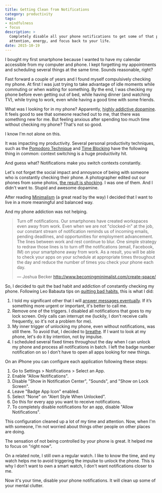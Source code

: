 ```yaml
---
title: Getting Clean from Notifications
category: productivity
tags:
- mindfulness
- focus
description: >
  Completely disable all your phone notifications to get some of that precious
  attention, energy, and focus back to your life.
date: 2015-10-19
---
```


I bought my first smartphone because I wanted to have my calendar accessible
from my computer and phone. I kept forgetting my appointments and scheduling
several things at the same time. Sounds reasonable, right?

Fast forward a couple of years and I found myself compulsively checking my
phone. At first I was just trying to take advantage of idle moments while
commuting or when waiting for something. By the end, I was checking my phone
before even getting out of bed, while having dinner (and watching TV), while
trying to work, even while having a good time with some friends.

What was I looking for in my phone? Apparently, [highly addictive
dopamine][dopamine]. It feels good to see that someone reached out to me, that
there was something new for me. But feeling anxious after spending too much time
without checking my phone? That's not so good.

I know I'm not alone on this.

It was impacting my productivity. Several personal productivity techniques, such
as the [Pomodoro Technique][pomodoro] and [Time Blocking][time-blocking] have
the following thing in common: context switching is a huge productivity hit.

And guess what? Notifications make you switch contexts constantly.

Let's not forget the social impact and annoyance of being with someone who is
constantly checking their phone. A photographer edited out our phones from some
photos, [the result is shocking][photo-phones]. I was one of them. And I didn't
want to. Stupid and awesome dopamine.

After reading [Minimalism][minimalism] (a great read by the way) I decided that
I want to live in a more meaningful and balanced way.

And my phone addiction was not helping.

> Turn off notifications. Our smartphones have created workspaces even away from
> work. Even when we are not "clocked-in" at the job, our constant stream of
> notification reminds us of incoming emails, pending deadlines, and
> opportunities for employment advancement. The lines between work and rest
> continue to blur. One simple strategy to redraw those lines is to turn off the
> notifications (email, Facebook, IM) on your smartphone away from work. As a
> result, you will be able to check your apps on your schedule at appropriate
> times throughout the day and reduce the number of times you check your phone
> each day.
>
> — Joshua Becker http://www.becomingminimalist.com/create-space/

So, I decided to quit the bad habit and addiction of constantly checking my
phone. Following Leo Babauta tips on [quitting bad habits][bad-habits], this is
what I did:

1. I told my significant other that I will [answer messages
eventually][emergencies]. If it’s something more urgent or important, it's
better to call me.
1. Remove one of the triggers. I disabled all notifications that goes to my lock
screen. Only calls can interrupt me (luckily, I don't receive calls frequently,
so it's not a problem for me).
1. My inner trigger of unlocking my phone, even without notifications, was still
there. To avoid that, I decided to [breathe][breathe]. If I want to look at my
phone, let's do it by intention, not by impulse.
1. I scheduled several fixed times throughout the day when I can unlock my phone
and process all notifications in batch. I left the badge number notification on
so I don't have to open all apps looking for new things.

On an iPhone you can configure each application following these steps:

1. Go to Settings > Notifications > Select an App.
1. Enable "Allow Notifications".
1. Disable "Show in Notification Center", "Sounds", and "Show on Lock Screen".
1. Leave "Badge App Icon" enabled.
1. Select "None" on "Alert Style When Unlocked".
1. Do this for every app you want to receive notifications.
1. To completely disable notifications for an app, disable "Allow
  Notifications".

This configuration cleaned up a lot of my time and attention. Now, when I'm with
someone, I'm not worried about things other people on other places are doing.

The sensation of not being controlled by your phone is great. It helped me to
focus on "right now".

On a related note, I still own a regular watch. I like to know the time, and my
watch helps me to avoid triggering the impulse to unlock the phone. This is why
I don't want to own a smart watch, I don't want notifications closer to me.

Now it's your time, disable your phone notifications. It will clean up some of
your mental clutter.

[bad-habits]: http://zenhabits.net/bad/
[breathe]: http://zenhabits.net/breathe/
[dopamine]: https://www.youtube.com/watch?v=ReRcHdeUG9Y&feature=youtu.be&t=675
[emergencies]: http://www.theminimalists.com/emergencies/
[minimalism]: http://amzn.to/1mQSXcF
[photo-phones]: http://qz.com/523746/a-photographer-edits-out-our-smartphones-to-show-our-strange-and-lonely-new-world/
[pomodoro]: http://pomodorotechnique.com/
[time-blocking]: http://calnewport.com/blog/2013/12/21/deep-habits-the-importance-of-planning-every-minute-of-your-work-day/
